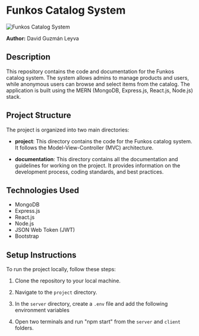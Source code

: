# Funkos Catalog System

![Funkos Catalog System](https://zebrands.mx/wp-content/uploads/2021/07/WEB-ZEB-05-1-1024x291.png)

**Author:** David Guzmán Leyva

## Description

This repository contains the code and documentation for the Funkos catalog system. The system allows admins to manage products and users, while anonymous users can browse and select items from the catalog. The application is built using the MERN (MongoDB, Express.js, React.js, Node.js) stack.

## Project Structure

The project is organized into two main directories:

- **project**: This directory contains the code for the Funkos catalog system. It follows the Model-View-Controller (MVC) architecture.

- **documentation**: This directory contains all the documentation and guidelines for working on the project. It provides information on the development process, coding standards, and best practices.

## Technologies Used

- MongoDB
- Express.js
- React.js
- Node.js
- JSON Web Token (JWT)
- Bootstrap

## Setup Instructions

To run the project locally, follow these steps:

1. Clone the repository to your local machine.

2. Navigate to the `project` directory.

3. In the `server` directory, create a `.env` file and add the following environment variables

4. Open two terminals and run "npm start" from the `server` and `client` folders.
